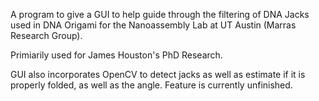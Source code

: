A program to give a GUI to help guide through the filtering of DNA Jacks used in DNA Origami for the Nanoassembly Lab at UT Austin (Marras Research Group).

Primiarily used for James Houston's PhD Research.

GUI also incorporates OpenCV to detect jacks as well as estimate if it is properly folded, as well as the angle. Feature is currently unfinished.
